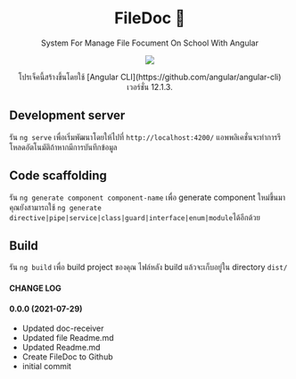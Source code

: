 <h1 align="center">FileDoc 📄</h1>
<p align="center">System For Manage File Focument On School With Angular</p>
<p align="center"><a href="#"><img src="https://img.shields.io/github/languages/code-size/watchakorn-18k/FileDoc-System"/></a></p>

<p align="center">โปรเจ็คนี้สร้างขึ้นโดยใช้ [Angular CLI](https://github.com/angular/angular-cli) เวอร์ชั่น 12.1.3.</p>

## Development server

รัน `ng serve` เพื่อเริ่มพัฒนาโดยให้ไปที่ `http://localhost:4200/` แอพพลิเคชั่นจะทำการรีโหลดอัตโนมัติถ้าหากมีการบันทึกข้อมูล

## Code scaffolding

รัน `ng generate component component-name` เพื่อ generate component ใหม่ขึ้นมา คุณยังสามารถใช้ `ng generate directive|pipe|service|class|guard|interface|enum|module`ได้อีกด้วย

## Build

รัน `ng build` เพื่อ build project ของคุณ ไฟล์หลัง build แล้วจะเก็บอยู่ใน directory `dist/` 

#### CHANGE LOG

#### 0.0.0 (2021-07-29)

- Updated  doc-receiver
- Updated file Readme.md
- Updated Readme.md
- Create FileDoc to Github
- initial commit

